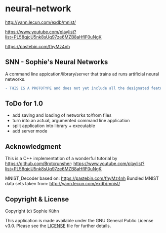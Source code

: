 # neural-network

http://yann.lecun.com/exdb/mnist/

https://www.youtube.com/playlist?list=PL58qjcU5nk8sUq97ze6MZB8aHflF0uNgK

https://pastebin.com/fhyMz4nh



## SNN - Sophie's Neural Networks

A command line appication/library/server that trains ad runs artificial neural networks.

```diff
- THIS IS A PROTOTYPE and does not yet include all the designated features!
```

## ToDo for 1.0

- add saving and loading of networks to/from files
- turn into an actual, argumented command line application
- split application into library + executable
- add server mode

## Acknowledgment

This is a C++ implementation of a wonderful tutorial by https://github.com/Brotcrunsher:
https://www.youtube.com/playlist?list=PL58qjcU5nk8sUq97ze6MZB8aHflF0uNgK

MNIST_Decoder based on: https://pastebin.com/fhyMz4nh
Bundled MNIST data sets taken from: http://yann.lecun.com/exdb/mnist/

## Copyright & License

Copyright (c) Sophie Kühn

This application is made available under the GNU General Public License v3.0.
Please see the [LICENSE](LICENSE) file for further details.
